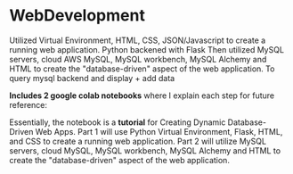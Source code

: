 # WebDevelopment
Utilized Virtual Environment, HTML, CSS, JSON/Javascript to create a running web application. Python backened with Flask 
Then utilized MySQL servers, cloud AWS MySQL, MySQL workbench, MySQL Alchemy and HTML to create the "database-driven" aspect of the web application. To query mysql backend and display + add data 

**Includes 2 google colab notebooks** where I explain each step for future reference: 

Essentially, the notebook is a **tutorial** for Creating Dynamic Database-Driven Web Apps. Part 1 will use Python Virtual Environment, Flask, HTML, and CSS to create a running web application. 
Part 2 will utilize MySQL servers, cloud MySQL, MySQL workbench, MySQL Alchemy and HTML to create the "database-driven" aspect of the web application. 

